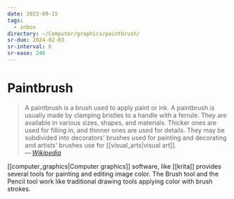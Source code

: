 ```yaml
---
date: 2023-09-15
tags:
  - inbox
directory: ~/Computer/graphics/paintbrush/
sr-due: 2024-02-03
sr-interval: 6
sr-ease: 246
---
```


# Paintbrush

> A paintbrush is a brush used to apply paint or ink. A paintbrush is usually
> made by clamping bristles to a handle with a ferrule. They are available in
> various sizes, shapes, and materials. Thicker ones are used for filling in,
> and thinner ones are used for details. They may be subdivided into decorators'
> brushes used for painting and decorating and artists' brushes use for
> [[visual_arts|visual art]].\
> — <cite>[Wikipedia](https://en.wikipedia.org/wiki/Paintbrush)</cite>

[[computer_graphics|Computer graphics]] software, like [[krita]] provides
several tools for painting and editing image color. The Brush tool and the
Pencil tool work like traditional drawing tools applying color with brush
strokes.

